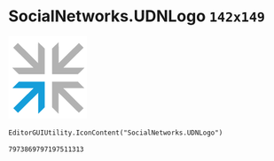 # SocialNetworks.UDNLogo `142x149`
<img src="/img/SocialNetworks.UDNLogo.png" width=142 height=149>

``` CSharp
EditorGUIUtility.IconContent("SocialNetworks.UDNLogo")
```
```
7973869797197511313
```
